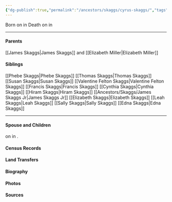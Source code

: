 ```yaml
---
{"dg-publish":true,"permalink":"/ancestors/skaggs/cyrus-skaggs/","tags":["Cyrus-Skaggs"]}
---
```


Born on  <!-- link to date --> in <!-- link to place -->
Death on <!-- link to date --> in <!-- link to place -->

---
#### Parents

[[James Skaggs\|James Skaggs]] and [[Elizabeth Miller\|Elizabeth Miller]]
#### Siblings
[[Phebe Skaggs\|Phebe Skaggs]]
[[Thomas Skaggs\|Thomas Skaggs]]
[[Susan Skaggs\|Susan Skaggs]]
[[Valentine Felton Skaggs\|Valentine Felton Skaggs]]
[[Francis Skaggs\|Francis Skaggs]]
[[Cynthia Skaggs\|Cynthia Skaggs]]
[[Hiram Skaggs\|Hiram Skaggs]]
[[Ancestors/Skaggs/James Skaggs Jr\|James Skaggs Jr]]
[[Elizabeth Skaggs\|Elizabeth Skaggs]]
[[Leah Skaggs\|Leah Skaggs]]
[[Sally Skaggs\|Sally Skaggs]]
[[Edna Skaggs\|Edna Skaggs]]

---
#### Spouse and Children
<!-- Link to spouse --> on <!-- link to date --> in <!-- link to place -->.
<!-- Link to child -->

#### Census Records

#### Land Transfers

#### Biography

#### Photos

#### Sources

